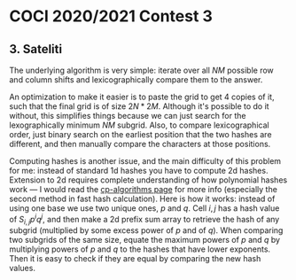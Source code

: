 # COCI 2020/2021 Contest 3

## 3. Sateliti
The underlying algorithm is very simple: iterate over all $NM$ possible row and column shifts and lexicographically compare them to the answer.

An optimization to make it easier is to paste the grid to get $4$ copies of it, such that the final grid is of size $2N*2M$. Although it's possible to do it without, this simplifies things because we can just search for the lexographically minimum $NM$ subgrid. Also, to compare lexicographical order, just binary search on the earliest position that the two hashes are different, and then manually compare the characters at those positions.

Computing hashes is another issue, and the main difficulty of this problem for me: instead of standard 1d hashes you have to compute 2d hashes. Extension to 2d requires complete understanding of how polynomial hashes work — I would read the [cp-algorithms page](https://cp-algorithms.com/string/string-hashing.html#fast-hash-calculation-of-substrings-of-given-string) for more info (especially the second method in fast hash calculation). Here is how it works: instead of using one base we use two unique ones, $p$ and $q$. Cell $i,j$ has a hash value of $S_{i,j}p^iq^j$, and then make a 2d prefix sum array to retrieve the hash of any subgrid (multiplied by some excess power of $p$ and of $q$). When comparing two subgrids of the same size, equate the maximum powers of $p$ and $q$ by multiplying powers of $p$ and $q$ to the hashes that have lower exponents. Then it is easy to check if they are equal by comparing the new hash values.